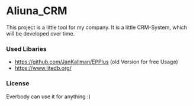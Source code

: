 # Aliuna_CRM
This project is a little tool for my company. It is a little CRM-System, which will be developed over time.


### Used Libaries
* https://github.com/JanKallman/EPPlus (old Version for free Usage)
* https://www.litedb.org/

### License
Everbody can use it for anything :)
